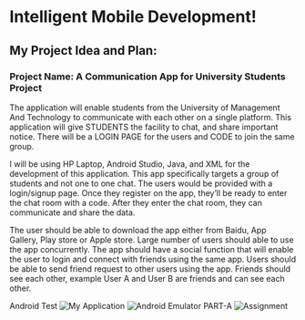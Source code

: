 # Intelligent Mobile Development!

## My Project Idea and Plan:
### Project Name: A Communication App for University Students Project
The application will enable students from the University of Management And Technology to communicate with each other on a single platform. This application will give STUDENTS the facility to chat, and share important notice. There will be a LOGIN PAGE for the users and CODE to join the same group.

I will be using HP Laptop, Android Studio, Java, and XML for the development of this application. This app specifically targets a group of students and not one to one chat. The users would be provided with a login/signup page. Once they register on the app, they’ll be ready to enter the chat room with a code. After they enter the chat room, they can communicate and share the data.

The user should be able to download the app either from Baidu, App Gallery, Play store or Apple store. Large number of users should able to use the app concurrently. The app should have a social function that will enable the user to login and connect with friends using the same app. Users should be able to send friend request to other users using the app. Friends should see each other, example User A and User B are friends and can see each other.

Android Test
![My Application](https://user-images.githubusercontent.com/71313907/94102967-f0017200-fe65-11ea-8046-379a296d0956.jpg)
![Android Emulator](https://user-images.githubusercontent.com/71313907/94102981-fc85ca80-fe65-11ea-978c-f5488070c840.jpg)
PART-A
![Assignment](https://user-images.githubusercontent.com/71313907/94970774-f82d7180-0537-11eb-9a05-783cb0c085ce.jpg)
